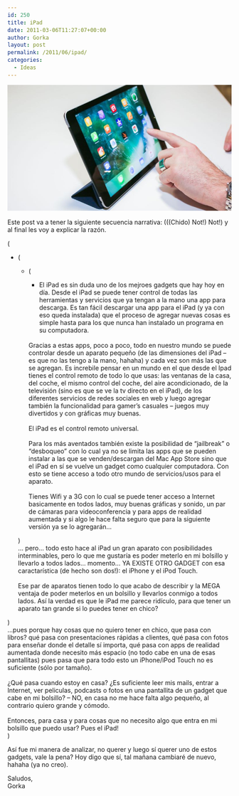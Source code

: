 ```yaml
---
id: 250
title: iPad
date: 2011-03-06T11:27:07+00:00
author: Gorka
layout: post
permalink: /2011/06/ipad/
categories:
  - Ideas
---
```

<img style="margin: auto;" src="/public/img/2011/03/ipad.jpg" alt="iPad" />

Este post va a tener la siguiente secuencia narrativa: (((Chido) Not!) Not!) y al final les voy a explicar la razón.

(

  + (

    + (

      + El iPad es sin duda uno de los mejroes gadgets que hay hoy en día. Desde el iPad se puede tener control de todas las herramientas y servicios que ya tengan a la mano una app para descarga. Es tan fácil descargar una app para el iPad (y ya con eso queda instalada) que el proceso de agregar nuevas cosas es simple hasta para los que nunca han instalado un programa en su computadora.<br />
      <br />
      Gracias a estas apps, poco a poco, todo en nuestro mundo se puede controlar desde un aparato pequeño (de las dimensiones del iPad – es que no las tengo a la mano, hahaha) y cada vez son más las que se agregan. Es increbile pensar en un mundo en el que desde el Ipad tienes el control remoto de todo lo que usas: las ventanas de la casa, del coche, el mismo control del coche, del aire acondicionado, de la televisión (sino es que se ve la tv directo en el iPad), de los diferentes servicios de redes sociales en web y luego agregar también la funcionalidad para gamer’s casuales – juegos muy divertidos y con gráficas muy buenas.<br />
      <br />
      El iPad es el control remoto universal.<br />
      <br />
      Para los más aventados también existe la posibilidad de “jailbreak” o “desboqueo” con lo cual ya no se limita las apps que se pueden instalar a las que se venden/descargan del Mac App Store sino que el iPad en sí se vuelve un gadget como cualquier computadora. Con esto se tiene acceso a todo otro mundo de servicios/usos para el aparato.<br />
      <br />
      Tienes Wifi y a 3G con lo cual se puede tener acceso a Internet basicamente en todos lados, muy buenas gráficas y sonido, un par de cámaras para videoconferencia y para apps de realidad aumentada y si algo le hace falta seguro que para la siguiente versión ya se lo agregarán…<br />

    )<br />
    … pero… todo esto hace al iPad un gran aparato con posibilidades interminables, pero lo que me gustaría es poder meterlo en mi bolsillo y llevarlo a todos lados… momento… YA EXISTE OTRO GADGET con esa caractarística (de hecho son dos!): el iPhone y el iPod Touch.<br />
    <br />
    Ese par de aparatos tienen todo lo que acabo de describir y la MEGA ventaja de poder meterlos en un bolsillo y llevarlos conmigo a todos lados. Así la verdad es que le iPad me parece ridículo, para que tener un aparato tan grande si lo puedes tener en chico?<br />

  )<br />
    …pues porque hay cosas que no quiero tener en chico, que pasa con libros? qué pasa con presentaciones rápidas a clientes, qué pasa con fotos para enseñar donde el detalle sí importa, qué pasa con apps de realidad aumentada donde necesito más espacio (no todo cabe en una de esas pantallitas) pues pasa que para todo esto un iPhone/iPod Touch no es suficiente (sólo por tamaño).<br />
    <br />
    ¿Qué pasa cuando estoy en casa? ¿Es suficiente leer mis mails, entrar a Internet, ver peliculas, podcasts o fotos en una pantallita de un gadget que cabe en mi bolsillo? – NO, en casa no me hace falta algo pequeño, al contrario quiero grande y cómodo.<br />
    <br />
    Entonces, para casa y para cosas que no necesito algo que entra en mi bolsillo que puedo usar? Pues el iPad!<br />
)

Así fue mi manera de analizar, no querer y luego sí querer uno de estos gadgets, vale la pena? Hoy digo que sí, tal mañana cambiaré de nuevo, hahaha (ya no creo).

Saludos,<br />
Gorka


